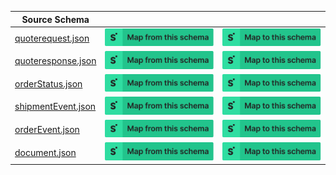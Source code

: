 | Source Schema                                                                                                             |                                                                                                                                                                                                                                                                                                                  |                                                                                                                                                                                                                                                                                                            |
| ------------------------------------------------------------------------------------------------------------------------- | ---------------------------------------------------------------------------------------------------------------------------------------------------------------------------------------------------------------------------------------------------------------------------------------------------------------- | ---------------------------------------------------------------------------------------------------------------------------------------------------------------------------------------------------------------------------------------------------------------------------------------------------------- |
| [quoterequest.json](https://raw.githubusercontent.com/Stedi/registry/main/schemas/xpoLogistics/1.0.0/quoterequest.json)   | [![Map from this schema](/images/MapFromThisSchema.svg)](https://terminal.stedi.com/mappings/import?name=Mapping%20from%20XpoLogistics's%20quoterequest%20schema&referrer=registry-repo&source_json_schema=https://raw.githubusercontent.com/Stedi/registry/main/schemas/xpoLogistics/1.0.0/quoterequest.json)   | [![Map to this schema](/images/MapToThisSchema.svg)](https://terminal.stedi.com/mappings/import?name=Mapping%20to%20XpoLogistics's%20quoterequest%20schema&referrer=registry-repo&target_json_schema=https://raw.githubusercontent.com/Stedi/registry/main/schemas/xpoLogistics/1.0.0/quoterequest.json)   |
| [quoteresponse.json](https://raw.githubusercontent.com/Stedi/registry/main/schemas/xpoLogistics/1.0.0/quoteresponse.json) | [![Map from this schema](/images/MapFromThisSchema.svg)](https://terminal.stedi.com/mappings/import?name=Mapping%20from%20XpoLogistics's%20quoteresponse%20schema&referrer=registry-repo&source_json_schema=https://raw.githubusercontent.com/Stedi/registry/main/schemas/xpoLogistics/1.0.0/quoteresponse.json) | [![Map to this schema](/images/MapToThisSchema.svg)](https://terminal.stedi.com/mappings/import?name=Mapping%20to%20XpoLogistics's%20quoteresponse%20schema&referrer=registry-repo&target_json_schema=https://raw.githubusercontent.com/Stedi/registry/main/schemas/xpoLogistics/1.0.0/quoteresponse.json) |
| [orderStatus.json](https://raw.githubusercontent.com/Stedi/registry/main/schemas/xpoLogistics/1.0.0/orderStatus.json)     | [![Map from this schema](/images/MapFromThisSchema.svg)](https://terminal.stedi.com/mappings/import?name=Mapping%20from%20XpoLogistics's%20orderStatus%20schema&referrer=registry-repo&source_json_schema=https://raw.githubusercontent.com/Stedi/registry/main/schemas/xpoLogistics/1.0.0/orderStatus.json)     | [![Map to this schema](/images/MapToThisSchema.svg)](https://terminal.stedi.com/mappings/import?name=Mapping%20to%20XpoLogistics's%20orderStatus%20schema&referrer=registry-repo&target_json_schema=https://raw.githubusercontent.com/Stedi/registry/main/schemas/xpoLogistics/1.0.0/orderStatus.json)     |
| [shipmentEvent.json](https://raw.githubusercontent.com/Stedi/registry/main/schemas/xpoLogistics/1.0.0/shipmentEvent.json) | [![Map from this schema](/images/MapFromThisSchema.svg)](https://terminal.stedi.com/mappings/import?name=Mapping%20from%20XpoLogistics's%20shipmentEvent%20schema&referrer=registry-repo&source_json_schema=https://raw.githubusercontent.com/Stedi/registry/main/schemas/xpoLogistics/1.0.0/shipmentEvent.json) | [![Map to this schema](/images/MapToThisSchema.svg)](https://terminal.stedi.com/mappings/import?name=Mapping%20to%20XpoLogistics's%20shipmentEvent%20schema&referrer=registry-repo&target_json_schema=https://raw.githubusercontent.com/Stedi/registry/main/schemas/xpoLogistics/1.0.0/shipmentEvent.json) |
| [orderEvent.json](https://raw.githubusercontent.com/Stedi/registry/main/schemas/xpoLogistics/1.0.0/orderEvent.json)       | [![Map from this schema](/images/MapFromThisSchema.svg)](https://terminal.stedi.com/mappings/import?name=Mapping%20from%20XpoLogistics's%20orderEvent%20schema&referrer=registry-repo&source_json_schema=https://raw.githubusercontent.com/Stedi/registry/main/schemas/xpoLogistics/1.0.0/orderEvent.json)       | [![Map to this schema](/images/MapToThisSchema.svg)](https://terminal.stedi.com/mappings/import?name=Mapping%20to%20XpoLogistics's%20orderEvent%20schema&referrer=registry-repo&target_json_schema=https://raw.githubusercontent.com/Stedi/registry/main/schemas/xpoLogistics/1.0.0/orderEvent.json)       |
| [document.json](https://raw.githubusercontent.com/Stedi/registry/main/schemas/xpoLogistics/1.0.0/document.json)           | [![Map from this schema](/images/MapFromThisSchema.svg)](https://terminal.stedi.com/mappings/import?name=Mapping%20from%20XpoLogistics's%20document%20schema&referrer=registry-repo&source_json_schema=https://raw.githubusercontent.com/Stedi/registry/main/schemas/xpoLogistics/1.0.0/document.json)           | [![Map to this schema](/images/MapToThisSchema.svg)](https://terminal.stedi.com/mappings/import?name=Mapping%20to%20XpoLogistics's%20document%20schema&referrer=registry-repo&target_json_schema=https://raw.githubusercontent.com/Stedi/registry/main/schemas/xpoLogistics/1.0.0/document.json)           |
